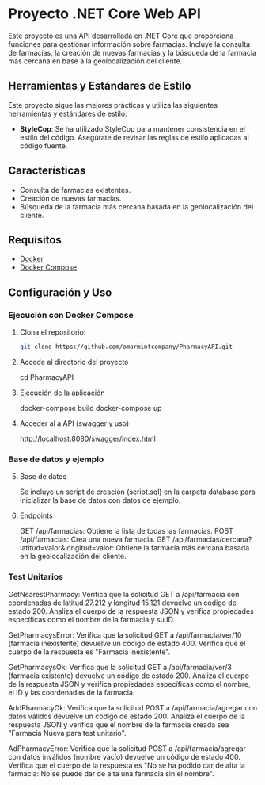 # Proyecto .NET Core Web API

Este proyecto es una API desarrollada en .NET Core que proporciona funciones para gestionar información sobre farmacias. Incluye la consulta de farmacias, la creación de nuevas farmacias y la búsqueda de la farmacia más cercana en base a la geolocalización del cliente.

## Herramientas y Estándares de Estilo

Este proyecto sigue las mejores prácticas y utiliza las siguientes herramientas y estándares de estilo:

- **StyleCop**: Se ha utilizado StyleCop para mantener consistencia en el estilo del código. Asegúrate de revisar las reglas de estilo aplicadas al código fuente.

## Características

- Consulta de farmacias existentes.
- Creación de nuevas farmacias.
- Búsqueda de la farmacia más cercana basada en la geolocalización del cliente.

## Requisitos

- [Docker](https://www.docker.com/)
- [Docker Compose](https://docs.docker.com/compose/)

## Configuración y Uso

### Ejecución con Docker Compose

1. Clona el repositorio:

   ```bash
   git clone https://github.com/omarmintcompany/PharmacyAPI.git

2. Accede al directorio del proyecto
   
	cd PharmacyAPI

3. Ejecución de la aplicación

	docker-compose build
        docker-compose up

5. Acceder al a API (swagger y uso)

    http://localhost:8080/swagger/index.html

### Base de datos y ejemplo

5. Base de datos

	Se incluye un script de creación (script.sql) en la carpeta database para inicializar la base de datos con datos de ejemplo.

6. Endpoints

    GET /api/farmacias: Obtiene la lista de todas las farmacias.
    POST /api/farmacias: Crea una nueva farmacia.
    GET /api/farmacias/cercana?latitud=valor&longitud=valor: Obtiene la farmacia más cercana basada en la geolocalización del cliente.


### Test Unitarios

GetNearestPharmacy:
    Verifica que la solicitud GET a /api/farmacia con coordenadas de latitud 27.212 y longitud 15.121 devuelve un código de estado 200.
    Analiza el cuerpo de la respuesta JSON y verifica propiedades específicas como el nombre de la farmacia y su ID.

GetPharmacysError:
    Verifica que la solicitud GET a /api/farmacia/ver/10 (farmacia inexistente) devuelve un código de estado 400.
    Verifica que el cuerpo de la respuesta es "Farmacia inexistente".

GetPharmacysOk:
    Verifica que la solicitud GET a /api/farmacia/ver/3 (farmacia existente) devuelve un código de estado 200.
    Analiza el cuerpo de la respuesta JSON y verifica propiedades específicas como el nombre, el ID y las coordenadas de la farmacia.

AddPharmacyOk:
        Verifica que la solicitud POST a /api/farmacia/agregar con datos válidos devuelve un código de estado 200.
        Analiza el cuerpo de la respuesta JSON y verifica que el nombre de la farmacia creada sea "Farmacia Nueva para test unitario".

AdPharmacyError:
    Verifica que la solicitud POST a /api/farmacia/agregar con datos inválidos (nombre vacío) devuelve un código de estado 400.
    Verifica que el cuerpo de la respuesta es "No se ha podido dar de alta la farmacia: No se puede dar de alta una farmacia sin el nombre".
